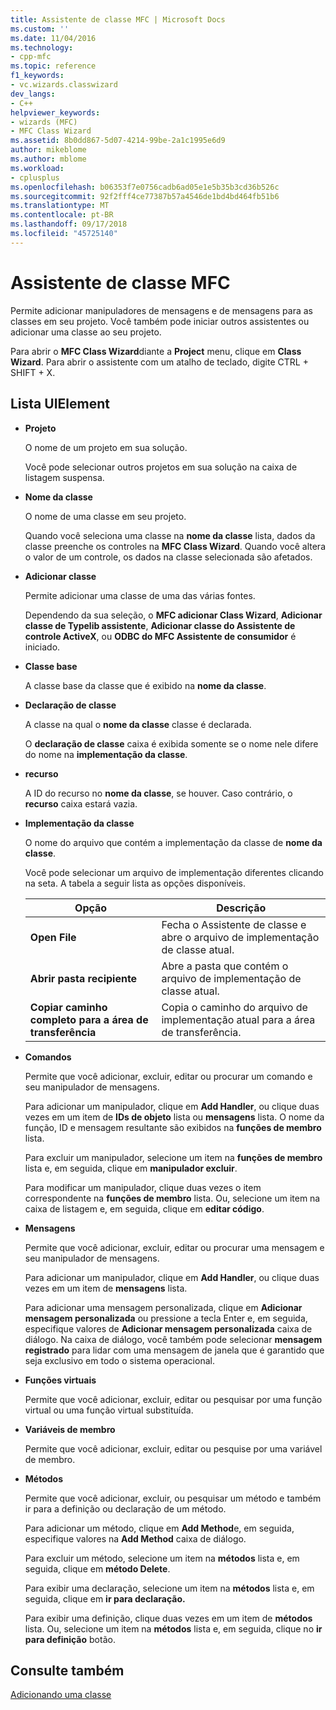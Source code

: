 ```yaml
---
title: Assistente de classe MFC | Microsoft Docs
ms.custom: ''
ms.date: 11/04/2016
ms.technology:
- cpp-mfc
ms.topic: reference
f1_keywords:
- vc.wizards.classwizard
dev_langs:
- C++
helpviewer_keywords:
- wizards (MFC)
- MFC Class Wizard
ms.assetid: 8b0dd867-5d07-4214-99be-2a1c1995e6d9
author: mikeblome
ms.author: mblome
ms.workload:
- cplusplus
ms.openlocfilehash: b06353f7e0756cadb6ad05e1e5b35b3cd36b526c
ms.sourcegitcommit: 92f2fff4ce77387b57a4546de1bd4bd464fb51b6
ms.translationtype: MT
ms.contentlocale: pt-BR
ms.lasthandoff: 09/17/2018
ms.locfileid: "45725140"
---
```

# <a name="mfc-class-wizard"></a>Assistente de classe MFC
Permite adicionar manipuladores de mensagens e de mensagens para as classes em seu projeto. Você também pode iniciar outros assistentes ou adicionar uma classe ao seu projeto.  
  
 Para abrir o **MFC Class Wizard**diante a **Project** menu, clique em **Class Wizard**. Para abrir o assistente com um atalho de teclado, digite CTRL + SHIFT + X.  
  
## <a name="uielement-list"></a>Lista UIElement

- **Projeto**

   O nome de um projeto em sua solução.  
  
   Você pode selecionar outros projetos em sua solução na caixa de listagem suspensa.  
  
- **Nome da classe**

   O nome de uma classe em seu projeto.  
  
   Quando você seleciona uma classe na **nome da classe** lista, dados da classe preenche os controles na **MFC Class Wizard**. Quando você altera o valor de um controle, os dados na classe selecionada são afetados.  
  
- **Adicionar classe**

   Permite adicionar uma classe de uma das várias fontes.  
  
   Dependendo da sua seleção, o **MFC adicionar Class Wizard**, **Adicionar classe de Typelib assistente**, **Adicionar classe do Assistente de controle ActiveX**, ou **ODBC do MFC Assistente de consumidor** é iniciado.  
  
- **Classe base**

   A classe base da classe que é exibido na **nome da classe**.  
  
- **Declaração de classe**

   A classe na qual o **nome da classe** classe é declarada.  
  
   O **declaração de classe** caixa é exibida somente se o nome nele difere do nome na **implementação da classe**.  
  
- **recurso**

   A ID do recurso no **nome da classe**, se houver. Caso contrário, o **recurso** caixa estará vazia.  
  
- **Implementação da classe**

   O nome do arquivo que contém a implementação da classe de **nome da classe**.  
  
   Você pode selecionar um arquivo de implementação diferentes clicando na seta. A tabela a seguir lista as opções disponíveis.  
  
   |Opção|Descrição|  
   |------------|-----------------|  
   |**Open File**|Fecha o Assistente de classe e abre o arquivo de implementação de classe atual.|  
   |**Abrir pasta recipiente**|Abre a pasta que contém o arquivo de implementação de classe atual.|  
   |**Copiar caminho completo para a área de transferência**|Copia o caminho do arquivo de implementação atual para a área de transferência.|  
  
- **Comandos**

   Permite que você adicionar, excluir, editar ou procurar um comando e seu manipulador de mensagens.  
  
   Para adicionar um manipulador, clique em **Add Handler**, ou clique duas vezes em um item de **IDs de objeto** lista ou **mensagens** lista. O nome da função, ID e mensagem resultante são exibidos na **funções de membro** lista.  
  
   Para excluir um manipulador, selecione um item na **funções de membro** lista e, em seguida, clique em **manipulador excluir**.  
  
   Para modificar um manipulador, clique duas vezes o item correspondente na **funções de membro** lista. Ou, selecione um item na caixa de listagem e, em seguida, clique em **editar código**.  
  
- **Mensagens**

   Permite que você adicionar, excluir, editar ou procurar uma mensagem e seu manipulador de mensagens.  
  
   Para adicionar um manipulador, clique em **Add Handler**, ou clique duas vezes em um item de **mensagens** lista.  
  
   Para adicionar uma mensagem personalizada, clique em **Adicionar mensagem personalizada** ou pressione a tecla Enter e, em seguida, especifique valores de **Adicionar mensagem personalizada** caixa de diálogo. Na caixa de diálogo, você também pode selecionar **mensagem registrado** para lidar com uma mensagem de janela que é garantido que seja exclusivo em todo o sistema operacional.  
  
- **Funções virtuais**

   Permite que você adicionar, excluir, editar ou pesquisar por uma função virtual ou uma função virtual substituída.  
  
- **Variáveis de membro**

   Permite que você adicionar, excluir, editar ou pesquise por uma variável de membro.  
  
- **Métodos**

   Permite que você adicionar, excluir, ou pesquisar um método e também ir para a definição ou declaração de um método.  
  
   Para adicionar um método, clique em **Add Method**e, em seguida, especifique valores na **Add Method** caixa de diálogo.  
  
   Para excluir um método, selecione um item na **métodos** lista e, em seguida, clique em **método Delete**.  
  
   Para exibir uma declaração, selecione um item na **métodos** lista e, em seguida, clique em **ir para declaração.**  
  
   Para exibir uma definição, clique duas vezes em um item de **métodos** lista. Ou, selecione um item na **métodos** lista e, em seguida, clique no **ir para definição** botão.  
  
## <a name="see-also"></a>Consulte também  
 [Adicionando uma classe](../../ide/adding-a-class-visual-cpp.md)
